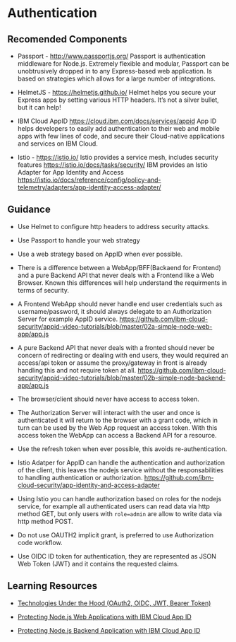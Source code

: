 # Authentication

## Recomended Components

* Passport - http://www.passportjs.org/
  Passport is authentication middleware for Node.js. Extremely flexible and modular, Passport can be unobtrusively dropped in to any Express-based web application. Is based on strategies which allows for a large number of integrations.

* HelmetJS - https://helmetjs.github.io/
  Helmet helps you secure your Express apps by setting various HTTP headers. It’s not a silver bullet, but it can help!

* IBM Cloud AppID https://cloud.ibm.com/docs/services/appid
  App ID helps developers to easily add authentication to their web and mobile apps with few lines of code, and secure their Cloud-native applications and services on IBM Cloud.

* Istio - https://istio.io/
  Istio provides a service mesh, includes security features https://istio.io/docs/tasks/security/
  IBM provides an Istio Adapter for App Identity and Access https://istio.io/docs/reference/config/policy-and-telemetry/adapters/app-identity-access-adapter/


## Guidance

* Use Helmet to configure http headers to address security attacks.

* Use Passport to handle your web strategy

* Use a web strategy based on AppID when ever possible.

* There is a difference between a WebApp/BFF(Backaend for Frontend) and a pure Backend API that never deals with a Frontend like a Web Browser. Known this differences will help understand the requirments in terms of security.

* A Frontend WebApp should never handle end user credentials such as username/password, it should always delegate to an Authorization Server for example AppID service. https://github.com/ibm-cloud-security/appid-video-tutorials/blob/master/02a-simple-node-web-app/app.js

* A pure Backend API that never deals with a fronted should never be concern of redirecting or dealing with end users, they would required an access/api token or assume the proxy/gateway in front is already handling this and not require token at all. https://github.com/ibm-cloud-security/appid-video-tutorials/blob/master/02b-simple-node-backend-app/app.js


* The browser/client should never have access to access token.

* The Authorization Server will interact with the user and once is authenticated it will return to the browser with a grant code, which in turn can be used by the Web App request an access token. With this access token the WebApp can access a Backend API for a resource.

* Use the refresh token when ever possible, this avoids re-authentication.

* Istio Adatper for AppID can handle the authentication and authorization of the client, this leaves the nodejs service without the responsabilities to handling authentication or authorization. https://github.com/ibm-cloud-security/app-identity-and-access-adapter

* Using Istio you can handle authorization based on roles for the nodejs service, for example all authenticated users can read data via http method GET, but only users with `role=admin` are allow to write data via http method POST.

* Do not use OAUTH2 implicit grant, is preferred to use Authorization code workflow.

* Use OIDC ID token for authentication, they are represented as JSON Web Token (JWT) and it contains the requested claims.

## Learning Resources

* [Technologies Under the Hood (OAuth2, OIDC, JWT, Bearer Token)](https://www.youtube.com/watch?v=ndlk-ZhKGXM&list=PLbAYXkuqwrX2WLQqR0LUtjT77d4hisvfK&index=2)

* [Protecting Node.js Web Applications with IBM Cloud App ID](https://www.youtube.com/watch?v=6roa1ZOvwtw&list=PLbAYXkuqwrX2WLQqR0LUtjT77d4hisvfK&index=3)

* [Protecting Node.js Backend Application with IBM Cloud App ID](https://www.youtube.com/watch?v=jJLSgkHpZwA&list=PLbAYXkuqwrX2WLQqR0LUtjT77d4hisvfK&index=4)

